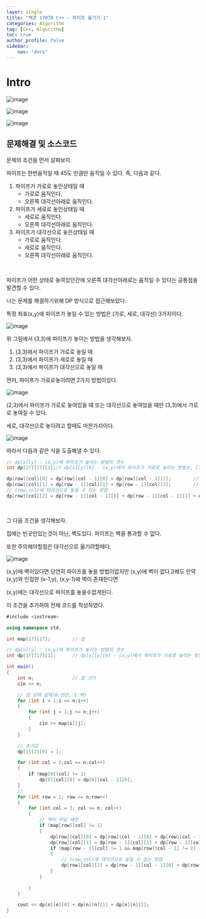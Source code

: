 ```yaml
---
layer: single
title: "백준 17070 C++ - 파이프 옮기기 1"
categories: Algorithm
tag: [C++, Algorithm]
toc: true
author_profile: false
sidebar: 
    nav: "docs"
---
```



# Intro


![image](/images/2024/2024-12-03/capture_1.PNG) 

![image](/images/2024/2024-12-03/capture_2.PNG) 

![image](/images/2024/2024-12-03/capture_3.PNG) 


## 문제해결 및 소스코드

문제의 조건을 먼저 살펴보자.

파이프는 한번움직일 때 45도 만큼만 움직일 수 있다. 즉, 다음과 같다.

1. 파이프가 가로로 놓인상태일 때
    - 가로로 움직인다.
    - 오른쪽 대각선아래로 움직인다.
1. 파이프가 세로로 놓인상태일 때
    - 세로로 움직인다.
    - 오른쪽 대각선아래로 움직인다.
1. 파이프가 대각선으로 놓은상태일 때
    - 가로로 움직인다.
    - 세로로 움직인다.
    - 오른쪽 대각선아래로 움직인다.

<br>

파이프가 어떤 상태로 놓여있던간에 오른쪽 대각선아래로는 움직일 수 있다는 공통점을 발견할 수 있다.

나는 문제를 해결하기위해 DP 방식으로 접근해보았다.

특정 좌표(x,y)에 파이프가 놓일 수 있는 방법은 (가로, 세로, 대각선) 3가지이다.

![image](/images/2024/2024-12-03/capture_4.PNG) 

위 그림에서 (3,3)에 파이프가 놓이는 방법을 생각해보자.

1. (3,3)에서 파이프가 가로로 놓일 때
1. (3,3)에서 파이프가 세로로 놓일 때
1. (3,3)에서 파이프가 대각선으로 놓일 때

먼저, 파이프가 가로로놓이려면 2가지 방법이있다.

![image](/images/2024/2024-12-03/capture_5.PNG) 

(2,3)에서 파이프가 가로로 놓여있을 때 또는 대각선으로 놓여있을 때만 (3,3)에서 가로로 놓여질 수 있다.

세로, 대각선으로 놓이려고 할때도 마찬가지이다.

![image](/images/2024/2024-12-03/capture_6.PNG) 


따라서 다음과 같은 식을 도출해낼 수 있다.

```c#
// dp[x][y] : (x,y)에 파이프가 놓이는 방법의 갯수
int dp[17][17][3];// dp[x][y][0] - (x,y)에서 파이프가 가로로 놓이는 방법수, [1] - 세로로 놓이는 방법수, [2] - 대각선으로 놓이는 방법수

dp[row][col][0] = dp[row][col - 1][0] + dp[row][col - 1][2];		// (row,col)에 가로로 놓일수 있는 방법
dp[row][col][1] = dp[row - 1][col][1] + dp[row - 1][col][2];		// (row,col)에 세로로 놓일수 있는 방법
// (row,col)에 대각선으로 놓일 수 있는 방법
dp[row][col][2] = dp[row - 1][col - 1][0] + dp[row - 1][col - 1][1] + dp[row - 1][col - 1][2]; 
```

<br>

그 다음 조건을 생각해보자.

집에는 빈곳만있는것이 아닌, 벽도있다. 파이프는 벽을 통과할 수 없다.

또한 주의해야할점은 대각선으로 옮기려할때다.

![image](/images/2024/2024-12-03/capture_7.PNG) 

(x,y)에 벽이있다면 당연히 파이프를 놓을 방법이없지만 (x,y)에 벽이 없다고해도 만약 (x,y)와 인접한 (x-1,y), (x,y-1)에 벽이 존재한다면 

(x,y)에는 대각선으로 파이프를 놓을수없게된다.

이 조건을 추가하여 전체 코드를 작성하였다.

```c#
#include <iostream>

using namespace std;

int map[17][17];		// 집

// dp[x][y] : (x,y)에 파이프가 놓이는 방법의 갯수
int dp[17][17][3];		// dp[x][y][0] - (x,y)에서 파이프가 가로로 놓이는 방법수, [1] - 세로로 놓이는 방법수, [2] - 대각선으로 놓이는 방법수

int main()
{
	int n;				// 집 크기
	cin >> n;

	// 집 상태 입력(0:빈칸, 1:벽)
	for (int i = 1;i <= n;i++)
	{
		for (int j = 1;j <= n;j++)
		{
			cin >> map[i][j];
		}
	}

	// 초기값
	dp[1][2][0] = 1;

	for (int col = 2;col <= n;col++)
	{
		if (map[0][col] != 1)
			dp[0][col][0] = dp[0][col - 1][0];
	}
	// 
	for (int row = 1; row <= n;row++)
	{
		for (int col = 3; col <= n; col++)
		{
			// 벽이 아닐 때만
			if (map[row][col] != 1)
			{
				dp[row][col][0] = dp[row][col - 1][0] + dp[row][col - 1][2];		// (row,col)에 가로로 놓일수 있는 방법
				dp[row][col][1] = dp[row - 1][col][1] + dp[row - 1][col][2];		// (row,col)에 세로로 놓일수 있는 방법
				if (map[row - 1][col] != 1 && map[row][col - 1] != 1)
				{
					// (row,col)에 대각선으로 놓일 수 있는 방법
					dp[row][col][2] = dp[row - 1][col - 1][0] + dp[row - 1][col - 1][1] + dp[row - 1][col - 1][2]; 
				}
			}
			
		}
	}

	cout << dp[n][n][0] + dp[n][n][1] + dp[n][n][2];
}


```